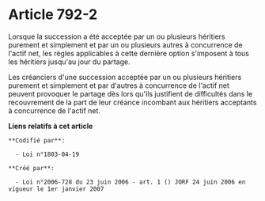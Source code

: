 # Article 792-2

Lorsque la succession a été acceptée par un ou plusieurs héritiers purement et simplement et par un ou plusieurs autres à
concurrence de l'actif net, les règles applicables à cette dernière option s'imposent à tous les héritiers jusqu'au jour du
partage.

Les créanciers d'une succession acceptée par un ou plusieurs héritiers purement et simplement et par d'autres à concurrence
de l'actif net peuvent provoquer le partage dès lors qu'ils justifient de difficultés dans le recouvrement de la part de leur
créance incombant aux héritiers acceptants à concurrence de l'actif net.

**Liens relatifs à cet article**

	**Codifié par**:

	  - Loi n°1803-04-19

	**Créé par**:

	  - Loi n°2006-728 du 23 juin 2006 - art. 1 () JORF 24 juin 2006 en vigueur le 1er janvier 2007
